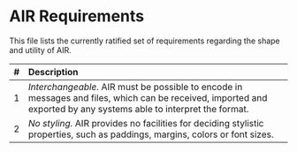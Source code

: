 # AIR Requirements

This file lists the currently ratified set of requirements regarding the shape and utility of AIR.

|   # | Description |
|----:|:------------|
|   1 | _Interchangeable_. AIR must be possible to encode in messages and files, which can be received, imported and exported by any systems able to interpret the format.
|   2 | _No styling._ AIR provides no facilities for deciding stylistic properties, such as paddings, margins, colors or font sizes.
